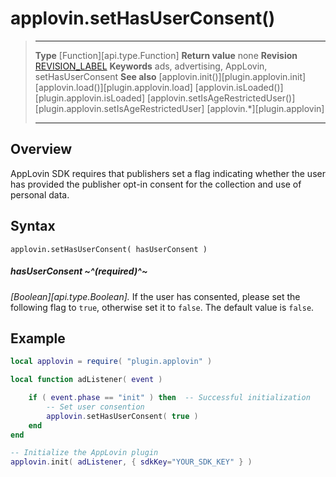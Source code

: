 # applovin.setHasUserConsent()

> --------------------- ------------------------------------------------------------------------------------------
> __Type__              [Function][api.type.Function]
> __Return value__      none
> __Revision__          [REVISION_LABEL](REVISION_URL)
> __Keywords__          ads, advertising, AppLovin, setHasUserConsent
> __See also__          [applovin.init()][plugin.applovin.init]
>						[applovin.load()][plugin.applovin.load]
>						[applovin.isLoaded()][plugin.applovin.isLoaded]
>						[applovin.setIsAgeRestrictedUser()][plugin.applovin.setIsAgeRestrictedUser]
>						[applovin.*][plugin.applovin]
> --------------------- ------------------------------------------------------------------------------------------


## Overview

AppLovin SDK requires that publishers set a flag indicating whether the user has provided the publisher opt-in consent for the collection and use of personal data.

## Syntax

	applovin.setHasUserConsent( hasUserConsent )

##### hasUserConsent ~^(required)^~
_[Boolean][api.type.Boolean]._ If the user has consented, please set the following flag to `true`, otherwise set it to `false`. The default value is `false`.


## Example

``````lua
local applovin = require( "plugin.applovin" )

local function adListener( event )

	if ( event.phase == "init" ) then  -- Successful initialization
		-- Set user consention
		applovin.setHasUserConsent( true )
	end
end

-- Initialize the AppLovin plugin
applovin.init( adListener, { sdkKey="YOUR_SDK_KEY" } )
``````
